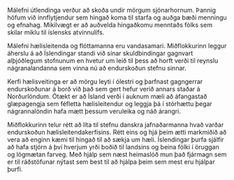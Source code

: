 Málefni útlendinga verður að skoða undir mörgum sjónarhornum. Þannig höfum við innflytjendur sem hingað koma til starfa og auðga bæði menningu og efnahag. Mikilvægt er að auðvelda hingaðkomu menntaðs fólks sem skilar miklu til íslensks atvinnulífs.

Málefni hælisleitenda og flóttamanna eru vandasamari. Miðflokkurinn leggur áherslu á að Íslendingar standi við sínar skuldbindingar gagnvart alþjóðlegum stofnunum en hvetur um leið til þess að horft verði til reynslu nágranalandanna sem vinna nú að endurskoðun stefnu sinnar.

Kerfi hælisveitinga er að mörgu leyti í ólestri og þarfnast gagngerrar endurskoðunar á borð við það sem gert hefur verið annars staðar á Norðurlöndum. Ótækt er að Ísland verði í auknum mæli að áfangastað glæpagengja sem féfletta hælisleitendur og leggja þá í stórhættu þegar nágrannalöndin hafa mætt þessum veruleika og náð árangri.

Miðflokkurinn telur rétt að líta til stefnu danskra jafnaðarmanna hvað varðar endurskoðun hælisleitendakerfisins. Rétt eins og hjá þeim ætti markmiðið að vera að enginn kæmi til hingað til að sækja um hæli. Íslendingar þurfa sjálfir að hafa stjórn á því hverjum yrði boðið til landsins og beina fólki í öruggan og lögmætan farveg. Með hjálp sem næst heimaslóð mun það fjármagn sem er til ráðstöfunar nýtast sem best til að hjálpa þeim sem mest eru hjálpar þurfi.
